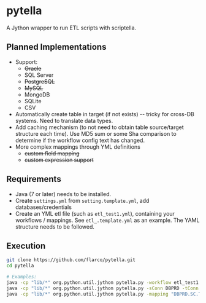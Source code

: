 # pytella
A Jython wrapper to run ETL scripts with scriptella.

## Planned Implementations
  - Support:
    - ~~Oracle~~
    - SQL Server
    - ~~PostgreSQL~~
    - ~~MySQL~~
    - MongoDB
    - SQLite
    - CSV
  - Automatically create table in target (if not exists) -- tricky for cross-DB systems. Need to translate data types.
  - Add caching mechanism (to not need to obtain table source/target structure each time). Use MD5 sum or some Sha comparison to determine if the workflow config text has changed.
  - More complex mappings through YML definitions
    - ~~custom field mapping~~
    - ~~custom expression support~~

## Requirements
- Java (7 or later) needs to be installed.
- Create `settings.yml` from `setting.template.yml`, add databases/credentials
- Create an YML etl file (such as `etl_test1.yml`), containing your workflows / mappings. See `etl_.template.yml` as an example. The YAML structure needs to be followed.

## Execution

```bash
git clone https://github.com/flarco/pytella.git
cd pytella

# Examples:
java -cp "lib/*" org.python.util.jython pytella.py -workflow etl_test1.yml -showDetails -batchSize 50000
java -cp "lib/*" org.python.util.jython pytella.py -sConn DBPRD -tConn DBDEV -sTable SC.TABLE1 -tTable SS.TABLE2 -truncate -showDetails
java -cp "lib/*" org.python.util.jython pytella.py -mapping "DBPRD.SC.TABLE1:DBDEV.SS.TABLE2" -truncate -showDetails -batchSize 50000

```